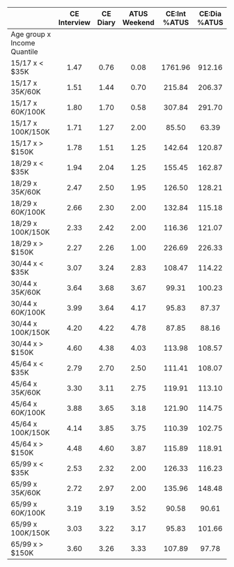 
|                      | CE<br>Interview |  CE<br>Diary | ATUS<br>Weekend | CE:Int<br>%ATUS | CE:Dia<br>%ATUS |
| -------------------- | :----------: | :----------: | :----------: | :----------: | :----------: |
| Age group x Income Quantile |              |              |              |              |              |
| 15/17 x     < $35K   |         1.47 |         0.76 |         0.08 |      1761.96 |       912.16 |
| 15/17 x  $35K/$60K   |         1.51 |         1.44 |         0.70 |       215.84 |       206.37 |
| 15/17 x  $60K/$100K  |         1.80 |         1.70 |         0.58 |       307.84 |       291.70 |
| 15/17 x $100K/$150K  |         1.71 |         1.27 |         2.00 |        85.50 |        63.39 |
| 15/17 x     > $150K  |         1.78 |         1.51 |         1.25 |       142.64 |       120.87 |
| 18/29 x     < $35K   |         1.94 |         2.04 |         1.25 |       155.45 |       162.87 |
| 18/29 x  $35K/$60K   |         2.47 |         2.50 |         1.95 |       126.50 |       128.21 |
| 18/29 x  $60K/$100K  |         2.66 |         2.30 |         2.00 |       132.84 |       115.18 |
| 18/29 x $100K/$150K  |         2.33 |         2.42 |         2.00 |       116.36 |       121.07 |
| 18/29 x     > $150K  |         2.27 |         2.26 |         1.00 |       226.69 |       226.33 |
| 30/44 x     < $35K   |         3.07 |         3.24 |         2.83 |       108.47 |       114.22 |
| 30/44 x  $35K/$60K   |         3.64 |         3.68 |         3.67 |        99.31 |       100.23 |
| 30/44 x  $60K/$100K  |         3.99 |         3.64 |         4.17 |        95.83 |        87.37 |
| 30/44 x $100K/$150K  |         4.20 |         4.22 |         4.78 |        87.85 |        88.16 |
| 30/44 x     > $150K  |         4.60 |         4.38 |         4.03 |       113.98 |       108.57 |
| 45/64 x     < $35K   |         2.79 |         2.70 |         2.50 |       111.41 |       108.07 |
| 45/64 x  $35K/$60K   |         3.30 |         3.11 |         2.75 |       119.91 |       113.10 |
| 45/64 x  $60K/$100K  |         3.88 |         3.65 |         3.18 |       121.90 |       114.75 |
| 45/64 x $100K/$150K  |         4.14 |         3.85 |         3.75 |       110.39 |       102.75 |
| 45/64 x     > $150K  |         4.48 |         4.60 |         3.87 |       115.89 |       118.91 |
| 65/99 x     < $35K   |         2.53 |         2.32 |         2.00 |       126.33 |       116.23 |
| 65/99 x  $35K/$60K   |         2.72 |         2.97 |         2.00 |       135.96 |       148.48 |
| 65/99 x  $60K/$100K  |         3.19 |         3.19 |         3.52 |        90.58 |        90.61 |
| 65/99 x $100K/$150K  |         3.03 |         3.22 |         3.17 |        95.83 |       101.66 |
| 65/99 x     > $150K  |         3.60 |         3.26 |         3.33 |       107.89 |        97.78 |

